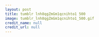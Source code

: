 ```yaml
---
layout: post
title: tumblr lnh8qgZmGm1qcnihto1 500
image: tumblr_lnh8qgZmGm1qcnihto1_500.gif
credit_name: null 
credit_url: null
---
```


